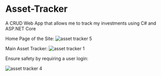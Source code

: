 # Asset-Tracker
A CRUD Web App that allows me to track my investments using C# and ASP.NET Core

Home Page of the Site: 
![asset tracker 5](https://user-images.githubusercontent.com/74799496/209202885-91b9b02b-3ac7-4c53-a5c3-1d0a97aa1346.JPG)

Main Asset Tracker:
![asset tracker 1](https://user-images.githubusercontent.com/74799496/209200464-52e48c84-6805-423b-b015-d73f0a1fefff.JPG)

Ensure safety by requiring a user login:

![asset tracker 4](https://user-images.githubusercontent.com/74799496/209202887-8dc7506e-389c-464f-996e-e1d21dae3437.JPG)
